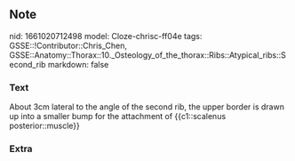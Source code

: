 ## Note
nid: 1661020712498
model: Cloze-chrisc-ff04e
tags: GSSE::!Contributor::Chris_Chen, GSSE::Anatomy::Thorax::10._Osteology_of_the_thorax::Ribs::Atypical_ribs::Second_rib
markdown: false

### Text
<div class='toggle'>
  About 3cm lateral to the angle of the second rib, the upper
  border is drawn up into a smaller bump for the attachment of
  {{c1::scalenus posterior::muscle}}
</div>

### Extra

